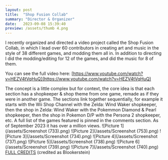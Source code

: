 ```yaml
---
layout: post
title:  "Shop Fusion Collab"
summary: "Director & Organizer"
date:   2023-09-08 15:39:40
preview: /assets/thumb 4.png
---
```

I recently organized and directed a video project called the Shop Fusion Collab, in which I lead over 60 contributors in creating art and music in the style of 38 different games, and modding them all in. In addition to directing I did the modding/editing for 12 of the games, and did the music for 8 of them.

You can see the full video here: [https://www.youtube.com/watch?v=HEZV4tVqHuQ](https://www.youtube.com/watch?v=HEZV4tVqHuQ)

The concept is a little complex but for context, the core idea is that each section has a shopkeeper & shop theme from one game, remade as if they were in another game. The sections link together sequentially, for example it starts with the Wii Shop Channel with the Zelda: Wind Waker shopkeeper, then the shop in Zelda: Wind Waker with the Pokemmon Diamond & Pearl shopkeeper, then the shop in Pokemon D/P with the Persona 2 shopkeeper, etc. A full list of the games featured is pinned in the comments section. As of September 2023 it has over a million views.
![Picture 1](/assets/Screenshot (733).png)
![Picture 2](/assets/Screenshot (753).png)
![Picture 3](/assets/Screenshot (734).png)
![Picture 4](/assets/Screenshot (737).png)
![Picture 5](/assets/Screenshot (738).png)
![Picture 6](/assets/Screenshot (739).png)
![Picture 7](/assets/Screenshot (740).png)
[FULL CREDITS](https://docs.google.com/spreadsheets/d/1CyIl7SrrUchr6cgdif4JO7p_FwsKodHlh-LR9yPWTkU/edit#gid=234570818) (credited as Blookerstein)
